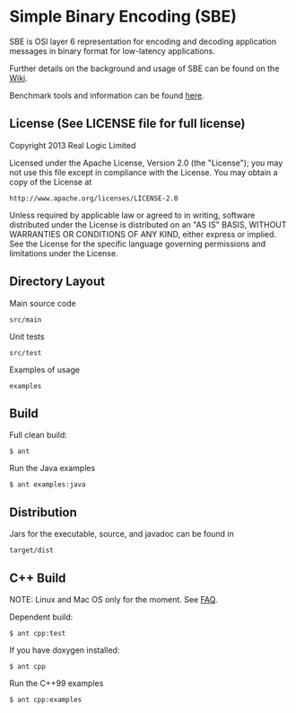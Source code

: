 Simple Binary Encoding (SBE)
============================

SBE is OSI layer 6 representation for encoding and decoding application messages in binary format for low-latency applications.

Further details on the background and usage of SBE can be found on the [Wiki](https://github.com/real-logic/simple-binary-encoding/wiki).

Benchmark tools and information can be found [here](https://github.com/real-logic/message-codec-bench).

License (See LICENSE file for full license)
-------------------------------------------
Copyright 2013 Real Logic Limited

Licensed under the Apache License, Version 2.0 (the "License");
you may not use this file except in compliance with the License.
You may obtain a copy of the License at

    http://www.apache.org/licenses/LICENSE-2.0

Unless required by applicable law or agreed to in writing, software
distributed under the License is distributed on an "AS IS" BASIS,
WITHOUT WARRANTIES OR CONDITIONS OF ANY KIND, either express or implied.
See the License for the specific language governing permissions and
limitations under the License.

Directory Layout
----------------

Main source code

    src/main

Unit tests

    src/test

Examples of usage

    examples


Build
-----

Full clean build:

    $ ant

Run the Java examples

    $ ant examples:java

Distribution
------------

Jars for the executable, source, and javadoc can be found in

    target/dist

C++ Build
---------

NOTE: Linux and Mac OS only for the moment. See [FAQ](https://github.com/real-logic/simple-binary-encoding/wiki/Frequently-Asked-Questions).

Dependent build:

    $ ant cpp:test

If you have doxygen installed:

    $ ant cpp

Run the C++99 examples

    $ ant cpp:examples
